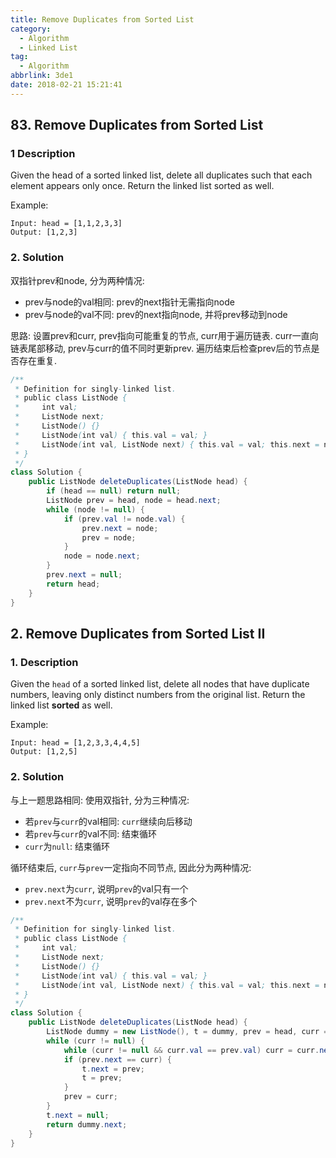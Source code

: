 ```yaml
---
title: Remove Duplicates from Sorted List
category:
  - Algorithm
  - Linked List
tag:
  - Algorithm
abbrlink: 3de1
date: 2018-02-21 15:21:41
---
```


## 83. Remove Duplicates from Sorted List
### 1 Description
Given the head of a sorted linked list, delete all duplicates such that each element appears only once. Return the linked list sorted as well.

Example:
```text
Input: head = [1,1,2,3,3]
Output: [1,2,3]
```

### 2. Solution
双指针prev和node, 分为两种情况:
* prev与node的val相同: prev的next指针无需指向node
* prev与node的val不同: prev的next指向node, 并将prev移动到node



思路: 设置prev和curr, prev指向可能重复的节点, curr用于遍历链表. curr一直向链表尾部移动, prev与curr的值不同时更新prev. 遍历结束后检查prev后的节点是否存在重复.

```java
/**
 * Definition for singly-linked list.
 * public class ListNode {
 *     int val;
 *     ListNode next;
 *     ListNode() {}
 *     ListNode(int val) { this.val = val; }
 *     ListNode(int val, ListNode next) { this.val = val; this.next = next; }
 * }
 */
class Solution {
    public ListNode deleteDuplicates(ListNode head) {
        if (head == null) return null;
        ListNode prev = head, node = head.next;
        while (node != null) {
            if (prev.val != node.val) {
                prev.next = node;
                prev = node;
            }
            node = node.next;
        }
        prev.next = null;
        return head;
    }
}
```



## 2. Remove Duplicates from Sorted List II
### 1. Description
Given the `head` of a sorted linked list, delete all nodes that have duplicate numbers, leaving only distinct numbers from the original list. Return the linked list **sorted** as well.

Example:
```text
Input: head = [1,2,3,3,4,4,5]
Output: [1,2,5]
```

### 2. Solution
与上一题思路相同: 使用双指针, 分为三种情况:
* 若`prev`与`curr`的val相同: `curr`继续向后移动
* 若`prev`与`curr`的val不同: 结束循环
* `curr`为`null`: 结束循环

循环结束后, `curr`与`prev`一定指向不同节点, 因此分为两种情况:
* `prev.next`为`curr`, 说明`prev`的val只有一个
* `prev.next`不为`curr`, 说明`prev`的val存在多个

```java
/**
 * Definition for singly-linked list.
 * public class ListNode {
 *     int val;
 *     ListNode next;
 *     ListNode() {}
 *     ListNode(int val) { this.val = val; }
 *     ListNode(int val, ListNode next) { this.val = val; this.next = next; }
 * }
 */
class Solution {
    public ListNode deleteDuplicates(ListNode head) {
        ListNode dummy = new ListNode(), t = dummy, prev = head, curr = head;
        while (curr != null) {
            while (curr != null && curr.val == prev.val) curr = curr.next;
            if (prev.next == curr) {
                t.next = prev;
                t = prev;
            }
            prev = curr;
        }
        t.next = null;
        return dummy.next;
    }
}
```
